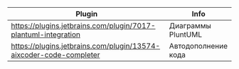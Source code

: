 |Plugin|Info|
|---|---|
|https://plugins.jetbrains.com/plugin/7017-plantuml-integration|Диаграммы PluntUML|
|https://plugins.jetbrains.com/plugin/13574-aixcoder-code-completer|Автодополнение кода|
